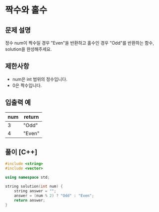 # 짝수와 홀수
## 문제 설명
정수 num이 짝수일 경우 "Even"을 반환하고 홀수인 경우 "Odd"를 반환하는 함수, solution을 완성해주세요.
## 제한사항
- num은 int 범위의 정수입니다.
- 0은 짝수입니다.
## 입출력 예
| num    | return |
| ------ | ------ |
| 3      | "Odd"  |
| 4      | "Even" |
## 풀이 [C++]
```c++
#include <string>
#include <vector>

using namespace std;

string solution(int num) {
    string answer = "";
    answer = (num % 2) ? "Odd" : "Even";
    return answer;
}
```